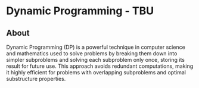 # Dynamic Programming - TBU

## About

Dynamic Programming (DP) is a powerful technique in computer science and mathematics used to solve problems by breaking them down into simpler subproblems and solving each subproblem only once, storing its result for future use. This approach avoids redundant computations, making it highly efficient for problems with overlapping subproblems and optimal substructure properties.



